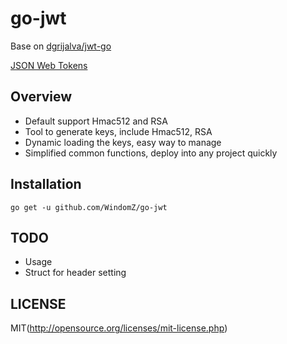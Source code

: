 # go-jwt

Base on [dgrijalva/jwt-go](https://github.com/dgrijalva/jwt-go)

[JSON Web Tokens](http://self-issued.info/docs/draft-ietf-oauth-json-web-token.html)

## Overview

* Default support Hmac512 and RSA
* Tool to generate keys, include Hmac512, RSA
* Dynamic loading the keys, easy way to manage
* Simplified common functions, deploy into any project quickly

## Installation

```
go get -u github.com/WindomZ/go-jwt
```

## TODO

* Usage
* Struct for header setting

## LICENSE

MIT(http://opensource.org/licenses/mit-license.php)
